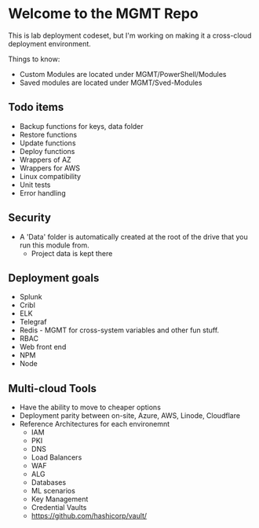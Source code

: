 # Welcome to the MGMT Repo
This is lab deployment codeset, but I'm working on making it a cross-cloud deployment environment.

Things to know:
- Custom Modules are located under MGMT/PowerShell/Modules
- Saved modules are located under MGMT/Sved-Modules

## Todo items
 - Backup functions for keys, data folder
 - Restore functions
 - Update functions
 - Deploy functions
 - Wrappers of AZ
 - Wrappers for AWS
 - Linux compatibility
 - Unit tests
 - Error handling

## Security
 - A 'Data' folder is automatically created at the root of the drive that you run this module from.
    - Project data is kept there

## Deployment goals
 - Splunk
 - Cribl
 - ELK
 - Telegraf
 - Redis - MGMT for cross-system variables and other fun stuff.
 - RBAC
 - Web front end
 - NPM
 - Node
 
 ## Multi-cloud Tools
  - Have the ability to move to cheaper options
  - Deployment parity between on-site, Azure, AWS, Linode, Cloudflare
  - Reference Architectures for each environemnt
    - IAM
    - PKI
    - DNS
    - Load Balancers
    - WAF
    - ALG
    - Databases
    - ML scenarios
    - Key Management
    - Credential Vaults
     - https://github.com/hashicorp/vault/


